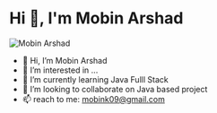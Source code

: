<h1 align="left">Hi 👋, I'm Mobin Arshad</h1>
<p align="left"> <img src="https://komarev.com/ghpvc/?username=mobinarshad&label=Profile%20views&color=0e75b6&style=flat" alt="Mobin Arshad" /> </p>




- 👋 Hi, I’m Mobin Arshad
- 👀 I’m interested in ...
- 🌱 I’m currently learning Java Fulll Stack
- 💞️ I’m looking to collaborate on Java based project
- 📫 reach to me: mobink09@gmail.com

<!---
mobin09/mobin09 is a ✨ special ✨ repository because its `README.md` (this file) appears on your GitHub profile.
You can click the Preview link to take a look at your changes.
--->
